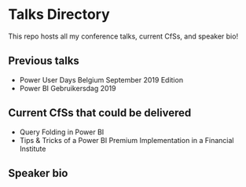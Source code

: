 # Talks Directory
This repo hosts all my conference talks, current CfSs, and speaker bio!

## Previous talks  
 * Power User Days Belgium September 2019 Edition  
 * Power BI Gebruikersdag 2019  

## Current CfSs that could be delivered  
 * Query Folding in Power BI  
 * Tips & Tricks of a Power BI Premium Implementation in a Financial Institute  

## Speaker bio  
